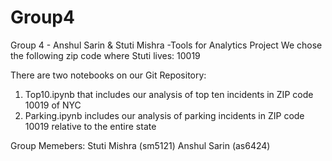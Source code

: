 # Group4
Group 4 - Anshul Sarin &amp; Stuti Mishra -Tools for Analytics Project
We chose the following zip code where Stuti lives: 10019

There are two notebooks on our Git Repository:
1. Top10.ipynb that includes our analysis of top ten incidents in ZIP code 10019 of NYC
2. Parking.ipynb includes our analysis of parking incidents in ZIP code 10019 relative to the entire state

Group Memebers: Stuti Mishra (sm5121)
               Anshul Sarin (as6424)

